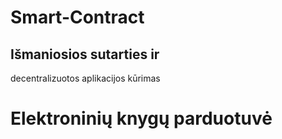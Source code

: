 # Smart-Contract
## Išmaniosios sutarties ir
decentralizuotos aplikacijos kūrimas
# Elektroninių knygų parduotuvė

